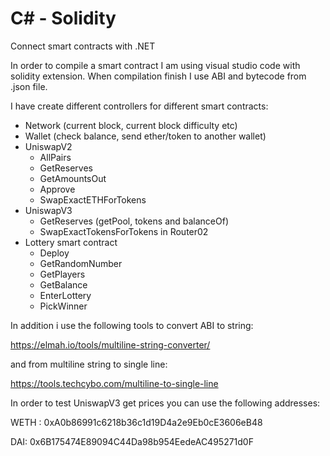 # C# - Solidity
Connect smart contracts with .NET

In order to compile a smart contract I am using visual studio code with solidity extension. 
When compilation finish I use ABI and bytecode from .json file. 

I have create different controllers for different smart contracts:

- Network (current block, current block difficulty etc)
- Wallet (check balance, send ether/token to another wallet)
- UniswapV2
  - AllPairs
  - GetReserves
  - GetAmountsOut
  - Approve
  - SwapExactETHForTokens
- UniswapV3
  - GetReserves (getPool, tokens and balanceOf)
  - SwapExactTokensForTokens in Router02
- Lottery smart contract
  - Deploy
  - GetRandomNumber
  - GetPlayers
  - GetBalance
  - EnterLottery
  - PickWinner

In addition i use the following tools to convert ABI to string:

https://elmah.io/tools/multiline-string-converter/

and from multiline string to single line:

https://tools.techcybo.com/multiline-to-single-line

In order to test UniswapV3 get prices you can use the following addresses:

WETH : 0xA0b86991c6218b36c1d19D4a2e9Eb0cE3606eB48

DAI: 0x6B175474E89094C44Da98b954EedeAC495271d0F

